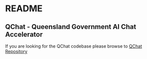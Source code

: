 # README

## QChat - Queensland Government AI Chat Accelerator

If you are looking for the QChat codebase please browse to [QChat Repository](https://github.com/QDAP-DATAAI/qchat)
